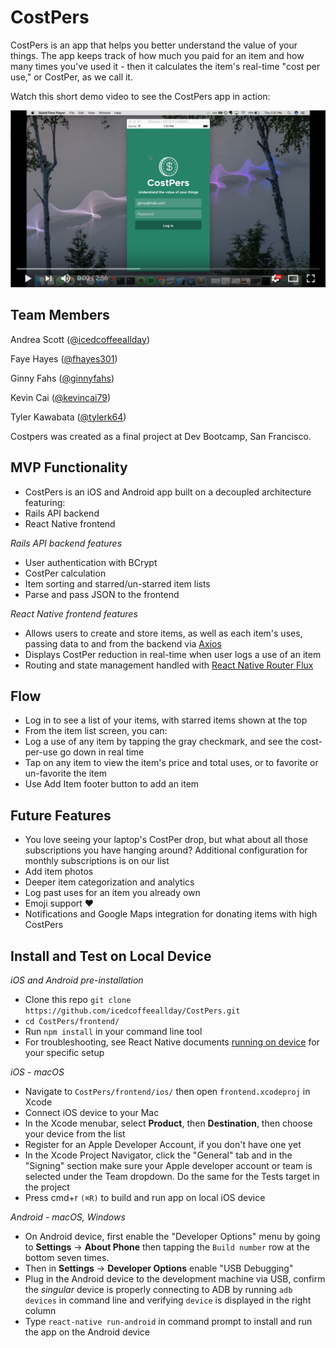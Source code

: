 # CostPers
CostPers is an app that helps you better understand the value of your things. The app keeps track of how much you paid for an item and how many times you've used it - then it calculates the item's real-time "cost per use," or CostPer, as we call it.

Watch this short demo video to see the CostPers app in action:

[![alt text](https://raw.githubusercontent.com/icedcoffeeallday/CostPers/master/CostPers_on_YouTube.png)](https://www.youtube.com/watch?v=fcuIzBc5JEg&feature=youtu.be)

        
## Team Members
Andrea Scott ([@icedcoffeeallday](http://github.com/icedcoffeeallday))

Faye Hayes ([@fhayes301](http://github.com/fhayes301))

Ginny Fahs ([@ginnyfahs](http://github.com/ginnyfahs))

Kevin Cai ([@kevincai79](http://github.com/kevincai79))

Tyler Kawabata ([@tylerk64](http://github.com/tylerk64))

Costpers was created as a final project at Dev Bootcamp, San Francisco.

## MVP Functionality

* CostPers is an iOS and Android app built on a decoupled architecture featuring:
 * Rails API backend
 * React Native frontend

*Rails API backend features*
* User authentication with BCrypt
* CostPer calculation
* Item sorting and starred/un-starred item lists
* Parse and pass JSON to the frontend

*React Native frontend features*
* Allows users to create and store items, as well as each item's uses, passing data to and from the backend via [Axios](https://github.com/mzabriskie/axios)
* Displays CostPer reduction in real-time when user logs a use of an item
* Routing and state management handled with [React Native Router Flux](https://github.com/aksonov/react-native-router-flux)

## Flow
* Log in to see a list of your items, with starred items shown at the top
* From the item list screen, you can:
 * Log a use of any item by tapping the gray checkmark, and see the cost-per-use go down in real time
 * Tap on any item to view the item's price and total uses, or to favorite or un-favorite the item
 * Use Add Item footer button to add an item

## Future Features
* You love seeing your laptop's CostPer drop, but what about all those subscriptions you have hanging around? Additional configuration for monthly subscriptions is on our list
* Add item photos
* Deeper item categorization and analytics
* Log past uses for an item you already own
* Emoji support :heart:
* Notifications and Google Maps integration for donating items with high CostPers

## Install and Test on Local Device
*iOS and Android pre-installation*
* Clone this repo `git clone https://github.com/icedcoffeeallday/CostPers.git`
* `cd CostPers/frontend/`
* Run `npm install` in your command line tool
* For troubleshooting, see React Native documents [running on device](https://facebook.github.io/react-native/docs/running-on-device.html) for your specific setup

*iOS - macOS*
* Navigate to `CostPers/frontend/ios/` then open `frontend.xcodeproj` in Xcode
* Connect iOS device to your Mac
* In the Xcode menubar, select __Product__, then __Destination__, then choose your device from the list
* Register for an Apple Developer Account, if you don't have one yet
* In the Xcode Project Navigator, click the "General" tab and in the "Signing" section make sure your Apple developer account or team is selected under the Team dropdown. Do the same for the Tests target in the project
* Press cmd+r `(⌘R)` to build and run app on local iOS device

*Android - macOS, Windows*
* On Android device, first enable the "Developer Options" menu by going to __Settings__ → __About Phone__ then tapping the `Build number` row at the bottom seven times.
* Then in __Settings__ → __Developer Options__ enable "USB Debugging"
* Plug in the Android device to the development machine via USB, confirm the _singular_ device is properly connecting to ADB by running `adb devices` in command line and verifying `device` is displayed in the right column
* Type `react-native run-android` in command prompt to install and run the app on the Android device
